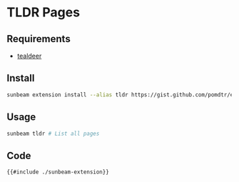 # TLDR Pages

## Requirements

- [tealdeer](https://github.com/dbrgn/tealdeer)

## Install

```bash
sunbeam extension install --alias tldr https://gist.github.com/pomdtr/ec9cc6b505f973f924bf025e1998cbf9
```

## Usage

```bash
sunbeam tldr # List all pages
```

## Code

```bash
{{#include ./sunbeam-extension}}
```

